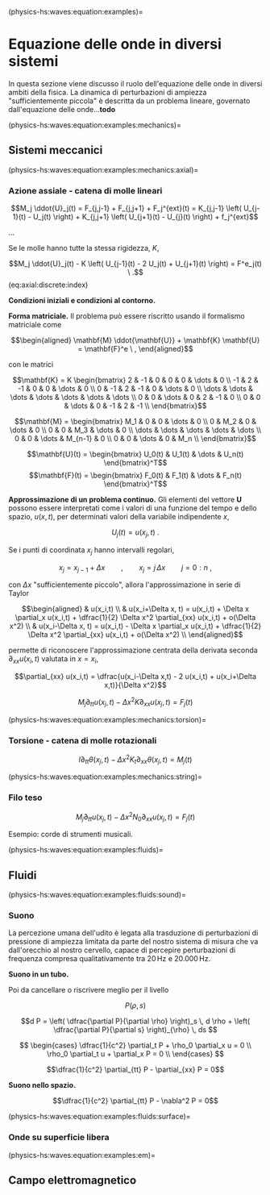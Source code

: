 (physics-hs:waves:equation:examples)=
# Equazione delle onde in diversi sistemi
In questa sezione viene discusso il ruolo dell'equazione delle onde in diversi ambiti della fisica. La dinamica di perturbazioni di ampiezza "sufficientemente piccola" è descritta da un problema lineare, governato dall'equazione delle onde...**todo**

(physics-hs:waves:equation:examples:mechanics)=
## Sistemi meccanici

(physics-hs:waves:equation:examples:mechanics:axial)=
### Azione assiale - catena di molle lineari

$$M_j \ddot{U}_j(t) = F_{j,j-1} + F_{j,j+1} + F_j^{ext}(t) = K_{j,j-1} \left( U_{j-1}(t) - U_j(t) \right) + K_{j,j+1} \left( U_{j+1}(t) - U_{j}(t) \right) + f_j^{ext}$$

...

Se le molle hanno tutte la stessa rigidezza, $K$,

$$M_j \ddot{U}_j(t) - K \left( U_{j-1}(t) - 2 U_j(t) + U_{j+1}(t) \right) =  F^e_j(t) \ .$$ (eq:axial:discrete:index)

**Condizioni iniziali e condizioni al contorno.**

**Forma matriciale.** Il problema può essere riscritto usando il formalismo matriciale come

$$\begin{aligned}
  \mathbf{M} \ddot{\mathbf{U}} + \mathbf{K} \mathbf{U} = \mathbf{F}^e \ ,
\end{aligned}$$

con le matrici

$$\mathbf{K} = K \begin{bmatrix}
   2    & -1    &  0    &  0    & 0     & \dots & 0     \\
  -1    &  2    & -1    &  0    & 0     & \dots & 0     \\ 
   0    & -1    &  2    & -1    & 0     & \dots & 0     \\
  \dots & \dots & \dots & \dots & \dots & \dots & \dots \\
   0    & 0     & \dots & 0     &    2  & -1    &  0    \\  
   0    & 0     & \dots & 0     &   -1  &  2    & -1    \\  
\end{bmatrix}$$

$$\mathbf{M} = \begin{bmatrix}
   M_1  &  0    &  0    &  \dots   & 0     \\
   0    &  M_2  &  0    &  \dots   & 0     \\ 
   0    &  0    &  M_3  &  \dots   & 0     \\
  \dots & \dots & \dots &  \dots   & \dots \\
   0    & 0     & \dots &  M_{n-1} & 0     \\  
   0    & 0     & \dots &  0       & M_n   \\  
\end{bmatrix}$$

$$\mathbf{U}(t) = \begin{bmatrix} U_0(t) & U_1(t) & \dots & U_n(t) \end{bmatrix}^T$$
$$\mathbf{F}(t) = \begin{bmatrix} F_0(t) & F_1(t) & \dots & F_n(t) \end{bmatrix}^T$$

**Approssimazione di un problema continuo.** Gli elementi del vettore $\mathbf{U}$ possono essere interpretati come i valori di una funzione del tempo e dello spazio, $u(x,t)$, per determinati valori della variabile indipendente $x$,

$$U_j(t) = u(x_j, t) \ .$$

Se i punti di coordinata $x_j$ hanno intervalli regolari,

$$x_j = x_{j-1} + \Delta x \qquad , \qquad x_j = j \, \Delta x \qquad j = 0:n \ ,$$

con $\Delta x$ "sufficientemente piccolo", allora l'approssimazione in serie di Taylor

$$\begin{aligned}
  & u(x_i,t) \\
  & u(x_i+\Delta x, t) = u(x_i,t) + \Delta x \partial_x u(x_i,t) + \dfrac{1}{2} \Delta x^2 \partial_{xx} u(x_i,t) + o(\Delta x^2) \\
  & u(x_i-\Delta x, t) = u(x_i,t) - \Delta x \partial_x u(x_i,t) + \dfrac{1}{2} \Delta x^2 \partial_{xx} u(x_i,t) + o(\Delta x^2) \\
\end{aligned}$$

permette di riconoscere l'approssimazione centrata della derivata seconda $\partial_{xx} u(x_i, t)$ valutata in $x = x_i$,

$$\partial_{xx} u(x_i,t) = \dfrac{u(x_i-\Delta x,t) - 2 u(x_i,t) + u(x_i+\Delta x,t)}{\Delta x^2}$$


$$M_j \partial_{tt} u(x_j,t) - \Delta x^2 K \partial_{xx} u(x_j,t) = F_j(t) $$


(physics-hs:waves:equation:examples:mechanics:torsion)=
### Torsione - catena di molle rotazionali

$$I \partial_{tt} \theta(x_j,t) - \Delta x^2 K_t \partial_{xx} \theta(x_j,t) = M_j(t)$$


(physics-hs:waves:equation:examples:mechanics:string)=
### Filo teso

$$M_j \partial_{tt} u(x_j,t) - \Delta x^2 N_0 \partial_{xx} u(x_j,t) = F_j(t)$$

Esempio: corde di strumenti musicali.

(physics-hs:waves:equation:examples:fluids)=
## Fluidi

(physics-hs:waves:equation:examples:fluids:sound)=
### Suono

La percezione umana dell'udito è legata alla trasduzione di perturbazioni di pressione di ampiezza limitata da parte del nostro sistema di misura che va dall'orecchio al nostro cervello, capace di percepire perturbazioni di frequenza compresa qualitativamente tra $20 \, \text{Hz}$ e $20.000 \, \text{Hz}$.

**Suono in un tubo.** 

Poi da cancellare o riscrivere meglio per il livello

$$P(\rho,s)$$ 

$$d P = \left( \dfrac{\partial P}{\partial \rho} \right)_s \, d \rho + \left( \dfrac{\partial P}{\partial s} \right)_{\rho} \, ds $$

$$
\begin{cases}
  \dfrac{1}{c^2} \partial_t P + \rho_0 \partial_x u = 0 \\
  \rho_0 \partial_t u + \partial_x P = 0 \\
\end{cases}
$$

$$\dfrac{1}{c^2} \partial_{tt} P - \partial_{xx} P = 0$$

**Suono nello spazio.**

$$\dfrac{1}{c^2} \partial_{tt} P - \nabla^2 P = 0$$

(physics-hs:waves:equation:examples:fluids:surface)=
### Onde su superficie libera


(physics-hs:waves:equation:examples:em)=
## Campo elettromagnetico

